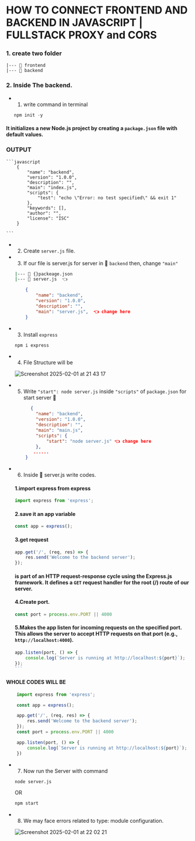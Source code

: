 # HOW TO CONNECT FRONTEND AND BACKEND IN JAVASCRIPT | FULLSTACK PROXY and CORS

### 1. create two folder 

    |--- 📂 frontend
    |--- 📂 backend

### 2. Inside The backend.
 - 1. write command in terminal
 ```javascript
    npm init -y
 ```
 #### It initializes a new Node.js project by creating a `package.json` file with default values.

 ### OUTPUT

    ```javascript
        {
            "name": "backend",
            "version": "1.0.0",
            "description": "",
            "main": "index.js",
            "scripts": {
                "test": "echo \"Error: no test specified\" && exit 1"
            },
            "keywords": [],
            "author": "",
            "license": "ISC"
        }

    ```
 - 2. Create `server.js` file. 
 - 3. If our file is server.js for server in 📂 `backend` then, change `"main"`
    ```bash
    |--- 📄 {}packeage.json
    |--- 📄 server.js  👈 
    ```

    ```json
        {
            "name": "backend",
            "version": "1.0.0",
            "description": "",
            "main": "server.js",  👈 change here
        }    
    ```
 - 3. Install `express`

    ```bash
    npm i express
    ```
 - 4. File Structure will be
   
   ![Screenshot 2025-02-01 at 21 43 17](https://github.com/user-attachments/assets/dd4d0681-77ea-4f9d-8d72-cc9337c936c2)

 - 5. Write `"start": node server.js` inside `"scripts"` of `package.json` for start server 🎉
    ```json
          {
            "name": "backend",
            "version": "1.0.0",
            "description": "",
            "main": "main.js",
            "scripts": {
                "start": "node server.js" 👈 change here
            },
           ......
        }
    ```

 - 6. Inside 📄 server.js write codes.

    #### 1.import express from express
    ```javascript
    import express from 'express';
    ```

    #### 2.save it an app variable
    ```javascript
    const app = express();
    ```

    #### 3.get request
    ```javascript
    app.get('/', (req, res) => {
        res.send('Welcome to the backend server');
    });
    ```
    #### is part of an HTTP request-response cycle using the Express.js framework. It defines a `GET` request handler for the root (/) route of our server.

    #### 4.Create port.
    ```javascript
    const port = process.env.PORT || 4000
    ```

    #### 5.Makes the app listen for incoming requests on the specified port. This allows the server to accept HTTP requests on that port (e.g., ```http://localhost:4000```).
    ````javascript
    app.listen(port, () => {
        console.log(`Server is running at http://localhost:${port}`);
    });
    ```

#### WHOLE CODES WILL BE

```javascript
    import express from 'express';

    const app = express();

    app.get('/', (req, res) => {
        res.send('Welcome to the backend server');
    });
    const port = process.env.PORT || 4000

    app.listen(port, () => {
        console.log(`Server is running at http://localhost:${port}`);
    })

```

 - 7. Now run the Server with command
    ```bash
    node server.js
    ```
    OR
    ```bash
    npm start
    ```
 - 8. We may face errors related to type: module configuration.

   ![Screenshot 2025-02-01 at 22 02 21](https://github.com/user-attachments/assets/b081bfec-91df-446c-a149-587ff12a8f20)

